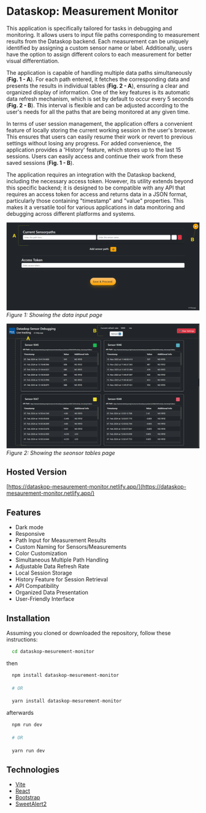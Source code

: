 # Dataskop: Measurement Monitor
This application is specifically tailored for tasks in debugging and monitoring. It allows users to input file paths corresponding to measurement results from the Dataskop backend. Each measurement can be uniquely identified by assigning a custom sensor name or label. Additionally, users have the option to assign different colors to each measurement for better visual differentiation.

The application is capable of handling multiple data paths simultaneously (**Fig. 1 - A**). For each path entered, it fetches the corresponding data and presents the results in individual tables (**Fig. 2 - A**), ensuring a clear and organized display of information. One of the key features is its automatic data refresh mechanism, which is set by default to occur every 5 seconds (**Fig. 2 - B**). This interval is flexible and can be adjusted according to the user's needs for all the paths that are being monitored at any given time.

In terms of user session management, the application offers a convenient feature of locally storing the current working session in the user's browser. This ensures that users can easily resume their work or revert to previous settings without losing any progress. For added convenience, the application provides a 'History' feature, which stores up to the last 15 sessions. Users can easily access and continue their work from these saved sessions (**Fig. 1 - B**).

The application requires an integration with the Dataskop backend, including the necessary access token. However, its utility extends beyond this specific backend; it is designed to be compatible with any API that requires an access token for access and returns data in a JSON format, particularly those containing "timestamp" and "value" properties. This makes it a versatile tool for various applications in data monitoring and debugging across different platforms and systems.

![Figure 1](https://github.com/Dataskop/dataskop-mesurement-monitor/blob/main/Datainput-page.png)
*Figure 1: Showing the data input page*

![Figure 2](https://github.com/Dataskop/dataskop-mesurement-monitor/blob/main/Sensor-tables.png)
*Figure 2: Showing the seonsor tables page*

## Hosted Version
[https://dataskop-mesaurement-monitor.netlify.app/](https://dataskop-mesaurement-monitor.netlify.app/)

## Features

- Dark mode
- Responsive
- Path Input for Measurement Results
- Custom Naming for Sensors/Measurements
- Color Customization
- Simultaneous Multiple Path Handling
- Adjustable Data Refresh Rate
- Local Session Storage
- History Feature for Session Retrieval
- API Compatibility
- Organized Data Presentation
- User-Friendly Interface




## Installation

Assuming you cloned or downloaded the repository, follow these instructions:

```bash
  cd dataskop-mesurement-monitor
```
then

```bash
  npm install dataskop-mesurement-monitor

  # OR
  
  yarn install dataskop-mesurement-monitor
```
afterwards
```bash
  npm run dev

  # OR

  yarn run dev
 ```

    
## Technologies

 - [Vite](https://vitejs.dev/)
 - [React](https://react.dev/)
 - [Bootstrap](https://getbootstrap.com/)
 - [SweetAlert2](https://sweetalert2.github.io/)

